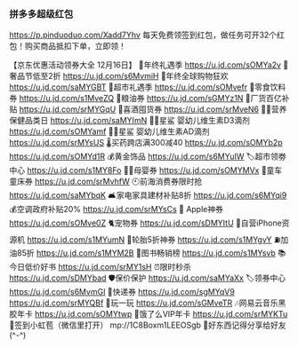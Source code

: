 ### 拼多多超级红包
https://p.pinduoduo.com/Xadd7Yhv
每天免费领签到红包，做任务可开32个红包！购买商品抵扣下单，立即领！

【京东优惠活动领券大全 12月16日】
🎁年终礼遇季
https://u.jd.com/sOMYa2v
👜奢品节低至2折
https://u.jd.com/s6MvmiH
🎄年终全球购物狂欢
https://u.jd.com/saMYGBT
🛒超市礼遇季
https://u.jd.com/sOMvefr
🛒零食饮料券
https://u.jd.com/s1MveZQ
🍚粮油券
https://u.jd.com/sGMYz1N
🚚厂货百亿补贴
https://u.jd.com/srMYGqU
🥃喜酒囤货券
https://u.jd.com/srMveN6
👍🏻营养保健品类日
https://u.jd.com/saMYImN
👶🏻星鲨 婴幼儿维生素D3滴剂 
https://u.jd.com/sOMYamf
👶🏻星鲨 婴幼儿维生素AD滴剂
https://u.jd.com/srMYsUS
🌡买药跨店满300减40
https://u.jd.com/sOMYb2p
https://u.jd.com/sOMYd1R
💰黄金饰品
https://u.jd.com/s6MYuIW
🏷超市领劵中心
https://u.jd.com/s1MY8Fo
👶🏻母婴券
https://u.jd.com/sOMYMVx
🛴童车童床券
https://u.jd.com/srMvhfW
🕙前海消费券限时抢
https://u.jd.com/saMYbqK
🛋家电家具建材补贴8折
https://u.jd.com/s6MYqi9
💰空调政府补贴20% 
https://u.jd.com/srMYsCs
 Apple神券
https://u.jd.com/sOMve0Z
🐈宠物券
https://u.jd.com/sDMYItU
📱自营iPhone资源机
https://u.jd.com/s1MYumN
🛞轮胎5折神券
https://u.jd.com/s1MYgvY
⛽加油85折
https://u.jd.com/s1MYM2B
📖图书畅销榜
https://u.jd.com/s1MYsvb
📚今日低价好书
https://u.jd.com/srMY1sH
⏰限时秒杀
https://u.jd.com/sDMYbad
🛡保价保护
https://u.jd.com/saMYaXx
🏷领券中心
https://u.jd.com/s6MvmGI
🚚快递券
https://u.jd.com/sgMYqV9  
https://u.jd.com/srMYQBf
🎰玩一玩
https://u.jd.com/sGMveTR
🎶网易云音乐黑胶年卡
https://u.jd.com/sOMYtwp
 🛵饿了么VIP年卡
https://u.jd.com/srMYKTu
🧧签到小虹苞（微信里打开）
mp://1C8Boxm1LEEOSgb
🌟好东西记得分享给好友(^-^)